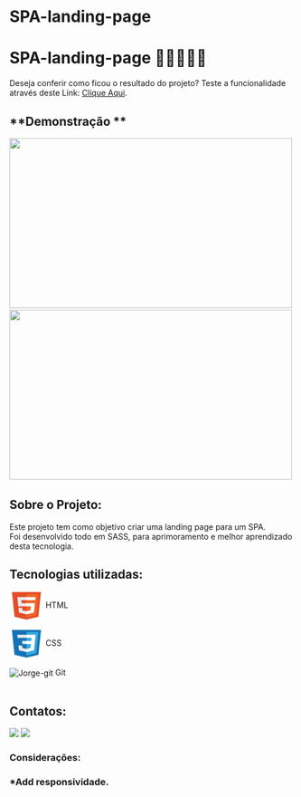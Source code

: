 # SPA-landing-page


<h1> SPA-landing-page 💆‍♀️🛀💆‍♂️ </h1>

Deseja conferir como ficou o resultado do projeto? Teste a funcionalidade através deste Link: [Clique Aqui](https://jorgedeaquino.github.io/SPA-landing-page/).

## **Demonstração **
<div>
<img src="./img-Readme/" height="300px" width="500px">
<img src="./img-Readme/" height="300px" width="500px"> 
</div>

<h2>Sobre o Projeto:</h2>
  
  Este projeto tem como objetivo criar uma landing page para um SPA.
  <br>
  Foi desenvolvido todo em SASS, para aprimoramento e melhor aprendizado desta tecnologia.
  <br>

<h2>Tecnologias utilizadas:</h2>
	
<div>
        <img align="center" alt="Jorge-HTML" height="50" width="60" src="https://raw.githubusercontent.com/devicons/devicon/master/icons/html5/html5-original.svg">
        <span>HTML</span>
</div>

<br> 
	
<div>
        <img align="center" alt="Jorge-CSS" height="50" width="60" src="https://raw.githubusercontent.com/devicons/devicon/master/icons/css3/css3-original.svg">
        <span>CSS</span>
</div>
	
<br> 
	
<div>
        <img align="center" alt="Jorge-git" height="50" width="60" src="https://cdn.jsdelivr.net/gh/devicons/devicon/icons/git/git-original.svg">
        <span>Git</span>
</div>

<br> 
  
  
<div> 
  <h2> Contatos:</h2>
  <a href="https://www.linkedin.com/in/jorge-alexandre-de-aquino/" target="_blank"><img src="https://img.shields.io/badge/-LinkedIn-%230077B5?style=for-the-badge&logo=linkedin&logoColor=white" target="_blank"></a> 
  <a href = "mailto:jorgeaamsantos@gmail.com"><img src="https://img.shields.io/badge/-Gmail-%23333?style=for-the-badge&logo=gmail&logoColor=white" target="_blank"></a>
</div>


<h3> Considerações: <h3>

<span> *Add responsividade.</span>

